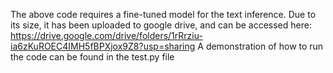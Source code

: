 The above code requires a fine-tuned model for the text inference. Due to its size, it has been uploaded to google drive, and can be accessed here: 
https://drive.google.com/drive/folders/1rRrziu-ia6zKuROEC4IMH5fBPXjox9Z8?usp=sharing
A demonstration of how to run the code can be  found in the test.py file
